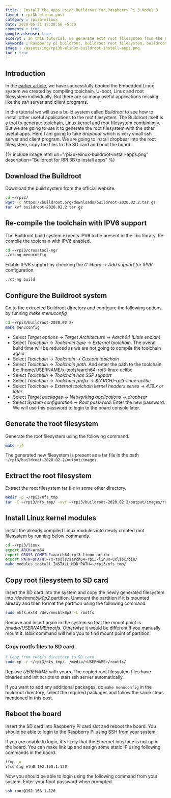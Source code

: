 ```yaml
---
title : Install the apps using Buildroot for Raspberry Pi 3 Model B
layout : rpi3b-elinux-post
category : rpi3b-elinux
date: 2020-05-31 12:28:56 +5:30
comments : true
google_adsense: true
excerpt : In this tutorial, we generate ext4 root filesystem from the Buildroot build system, install the additional programs required, write the filesystem to SD card and boot the board using this root filesystem.
keywords : Raspberry pi buildroot, buildroot root filesystem, buildroot Raspberry Pi 3b, buildroot custom toolchain, buildroot external toolchain.
image : /assets/img/rpi3b-elinux-buildroot-install-apps.png
toc : true
---
```

## Introduction

In the [earlier article](/rpi3b-elinux/embedded-linux-rpi3-100-elinux-on-sdcard.html), we have successfully booted the Embedded Linux system we created by compiling toolchain, U-boot, Linux and root filesystem individually. But there are so many useful applications missing, like the *ssh* server and client programs.

In this tutorial we will use a build system called *Buildroot* to see how to install other useful applications to the root filesystem. The Buildroot itself is a tool to generate toolchain, Linux kernel and root filesystem combiningly. But we are going to use it to generate the root filesystem with the other useful apps. Here I am going to take *dropbear* which is very small ssh server and client program. We are going to install dropbear into the root filesystem, copy the files to the SD card and boot the board.

{% include image.html url="rpi3b-elinux-buildroot-install-apps.png" description="Buildroot for RPI 3B to install apps" %}

## Download the Buildroot
Download the build system from the official website.
```bash
cd ~/rpi3/
wget -c https://buildroot.org/downloads/buildroot-2020.02.2.tar.gz
tar xvf buildroot-2020.02.2.tar.gz
```

## Re-compile the toolchain with IPV6 support
The Buildroot build system expects IPV6 to be present in the libc library. Re-compile the toolchain with IPV6 enabled.
```bash
cd ~/rpi3/crosstool-ng/
./ct-ng menuconfig
```
Enable IPV6 support by checking the *C-libary -> Add support for IPV6* configuration.

```C
./ct-ng build
```
## Configure the Buildroot system

Go to the extracted Buildroot directory and configure the following options by running *make menuconfig*

```bash
cd ~/rpi3/buildroot-2020.02.2/
make menuconfig
```

 - Select *Target options* -> *Target Architecture* -> *Aarch64 (Little endian)*
 - Select *Toolchain* -> *Toolchain type* -> *External toolchain*. The overall build time will be reduced as we are not going to compile the toolchain again.
 - Select *Toolchain* -> *Toolchain* -> *Custom toolchain*
 - Select *Toolchain* -> *Toolchain path*. And enter the path to the toolchain. Ex: /home/USERNAME/x-tools/aarch64-rpi3-linux-uclibc
 - Select *Toolchain* -> *Toolchain has SSP support*
 - Select *Toolchain* -> *Toolchain prefix* -> *$(ARCH)-rpi3-linux-uclibc*
 - Select *Toolchain* -> *External toolchain kernel headers series* -> *4.19.x or later*.
 - Select *Target packages* -> *Networking applications* -> *dropbear*
 - Select *System configuration* -> *Root password*. Enter the new password. We will use this password to login to the board console later.

## Generate the root filesystem
Generate the root filesystem using the following command.
```bash
make -j4
```
The generated new filesystem is present as a tar file in the path `~/rpi3/buildroot-2020.02.2/output/images`

## Extract the root filesystem
Extract the root filesystem tar file in some other directory.
```bash
mkdir -p ~/rpi3/nfs_tmp
tar -C ~/rpi3/nfs_tmp/ -xvf ~/rpi3/buildroot-2020.02.2/output/images/rootfs.tar
```
## Install Linux kernel modules
Install the already compiled Linux modules into newly created root filesystem by running below commands.

```bash
cd ~/rpi3/linux
export ARCH=arm64
export CROSS_COMPILE=aarch64-rpi3-linux-uclibc-
export PATH=$PATH:~/x-tools/aarch64-rpi3-linux-uclibc/bin/
make modules_install INSTALL_MOD_PATH=~/rpi3/nfs_tmp/
```
## Copy root filesystem to SD card
Insert the SD card into the system and copy the newly generated filesystem into */dev/mmcblk0p2* partition. Unmount the partition if it is mounted already and then format the partition using the following command.
```bash
sudo mkfs.ext4 /dev/mmcblk0p2 -L rootfs
```
Remove and insert again in the system so that the mount point is */media/USERNAME/rootfs*. Otherwise it would be different if you manually mount it. *lsblk* command will help you to find mount point of partition.

### Copy rootfs files to SD card.
```bash
# Copy from rootfs directory to SD card
sudo cp -r ~/rpi3/nfs_tmp/. /media/<USERNAME>/rootfs/
```
Replase *UERENAME* with yours. The copied root filesystem files have binaries and init scripts to start ssh server automatically.

If you want to add any additional packages, do `make menuconfig` in the buildroot directory, select the required packages and follow the same steps mentioned in this post.

## Reboot the board
Insert the SD card into Raspberry Pi card slot and reboot the board. You should be able to login to the Raspberry Pi using SSH from your system.

If you are unable to login, it's likely that the Ethernet interface is not up in the board. You can make link up and assign some static IP using following commands in the baord.
```bash
ifup -a
ifconfig eth0 192.168.1.120
```
Now you should be able to login using the following command from your system. Enter your Root password when prompted.
```bash
ssh root@192.168.1.120
```
